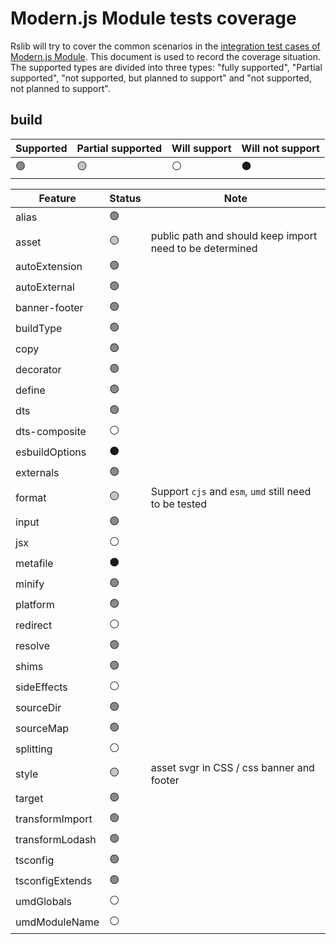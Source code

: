 # Modern.js Module tests coverage

Rslib will try to cover the common scenarios in the [integration test cases of Modern.js Module](https://github.com/web-infra-dev/modern.js/tree/main/tests/integration/module). This document is used to record the coverage situation. The supported types are divided into three types: "fully supported", "Partial supported", "not supported, but planned to support" and "not supported, not planned to support".

## build

| Supported | Partial supported | Will support | Will not support |
| --------- | ----------------- | ------------ | ---------------- |
| 🟢        | 🟡                | ⚪️           | ⚫️              |

| Feature         | Status | Note                                                     |
| --------------- | ------ | -------------------------------------------------------- |
| alias           | 🟢     |                                                          |
| asset           | 🟡     | public path and should keep import need to be determined |
| autoExtension   | 🟢     |                                                          |
| autoExternal    | 🟢     |                                                          |
| banner-footer   | 🟢     |                                                          |
| buildType       | 🟢     |                                                          |
| copy            | 🟢     |                                                          |
| decorator       | 🟢     |                                                          |
| define          | 🟢     |                                                          |
| dts             | 🟢     |                                                          |
| dts-composite   | ⚪️     |                                                          |
| esbuildOptions  | ⚫️    |                                                          |
| externals       | 🟢     |                                                          |
| format          | 🟡     | Support `cjs` and `esm`, `umd` still need to be tested   |
| input           | 🟢     |                                                          |
| jsx             | ⚪️     |                                                          |
| metafile        | ⚫️    |                                                          |
| minify          | 🟢     |                                                          |
| platform        | 🟢     |                                                          |
| redirect        | ⚪️     |                                                          |
| resolve         | 🟢     |                                                          |
| shims           | 🟢     |                                                          |
| sideEffects     | ⚪️     |                                                          |
| sourceDir       | 🟢     |                                                          |
| sourceMap       | 🟢     |                                                          |
| splitting       | ⚪️     |                                                          |
| style           | 🟡     | asset svgr in CSS / css banner and footer                |
| target          | 🟢     |                                                          |
| transformImport | 🟢     |                                                          |
| transformLodash | 🟢     |                                                          |
| tsconfig        | 🟢     |                                                          |
| tsconfigExtends | 🟢     |                                                          |
| umdGlobals      | ⚪️     |                                                          |
| umdModuleName   | ⚪️     |                                                          |

